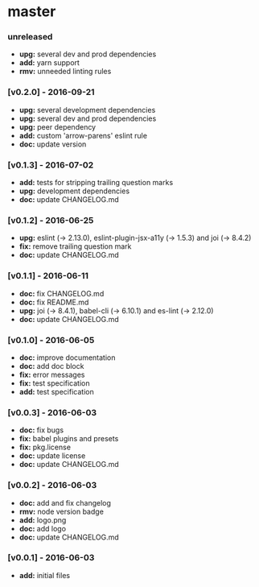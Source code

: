 # master

### unreleased
- **upg:** several dev and prod dependencies
- **add:** yarn support
- **rmv:** unneeded linting rules

### [v0.2.0] - 2016-09-21
- **upg:** several development dependencies
- **upg:** several dev and prod dependencies
- **upg:** peer dependency
- **add:** custom 'arrow-parens' eslint rule
- **doc:** update version

### [v0.1.3] - 2016-07-02
- **add:** tests for stripping trailing question marks
- **upg:** development dependencies
- **doc:** update CHANGELOG.md

### [v0.1.2] - 2016-06-25
- **upg:** eslint (-> 2.13.0), eslint-plugin-jsx-a11y (-> 1.5.3) and joi (-> 8.4.2)
- **fix:** remove trailing question mark
- **doc:** update CHANGELOG.md

### [v0.1.1] - 2016-06-11
- **doc:** fix CHANGELOG.md
- **doc:** fix README.md
- **upg:** joi (-> 8.4.1), babel-cli (-> 6.10.1) and es-lint (-> 2.12.0)
- **doc:** update CHANGELOG.md

### [v0.1.0] - 2016-06-05
- **doc:** improve documentation
- **doc:** add doc block
- **fix:** error messages
- **fix:** test specification
- **add:** test specification

### [v0.0.3] - 2016-06-03
- **doc:** fix bugs
- **fix:** babel plugins and presets
- **fix:** pkg.license
- **doc:** update license
- **doc:** update CHANGELOG.md

### [v0.0.2] - 2016-06-03
- **doc:** add and fix changelog
- **rmv:** node version badge
- **add:** logo.png
- **doc:** add logo
- **doc:** update CHANGELOG.md

### [v0.0.1] - 2016-06-03
- **add:** initial files